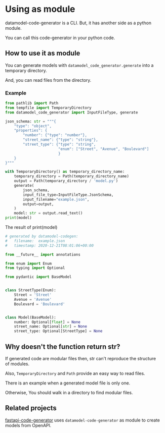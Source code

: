 # Using as module

datamodel-code-generator is a CLI. But, it has another side as a python module.

You can call this code-generator in your python code.

## How to use it as module

You can generate models with `datamodel_code_generator.generate` into a temporary directory.

And, you can read files from the directory.

### Example
```python
from pathlib import Path
from tempfile import TemporaryDirectory
from datamodel_code_generator import InputFileType, generate

json_schema: str = """{
    "type": "object",
    "properties": {
        "number": {"type": "number"},
        "street_name": {"type": "string"},
        "street_type": {"type": "string",
                        "enum": ["Street", "Avenue", "Boulevard"]
                        }
    }
}"""

with TemporaryDirectory() as temporary_directory_name:
    temporary_directory = Path(temporary_directory_name)
    output = Path(temporary_directory / 'model.py')
    generate(
        json_schema,
        input_file_type=InputFileType.JsonSchema,
        input_filename="example.json",
        output=output,
    )
    model: str = output.read_text()
print(model)
```

The result of print(model)
```python
# generated by datamodel-codegen:
#   filename:  example.json
#   timestamp: 2020-12-21T08:01:06+00:00

from __future__ import annotations

from enum import Enum
from typing import Optional

from pydantic import BaseModel


class StreetType(Enum):
    Street = 'Street'
    Avenue = 'Avenue'
    Boulevard = 'Boulevard'


class Model(BaseModel):
    number: Optional[float] = None
    street_name: Optional[str] = None
    street_type: Optional[StreetType] = None
```

## Why doesn't the function return str?

If generated code are modular files then, str can't reproduce the structure of modules.

Also, `TemporaryDirectory` and `Path` provide an easy way to read files.

There is an example when a generated model file is only one.

Otherwise, You should walk in a directory to find modular files.


## Related projects

[fastapi-code-generator](https://github.com/koxudaxi/fastapi-code-generator) uses `datamodel-code-generator` as module to create models from OpenAPI.
